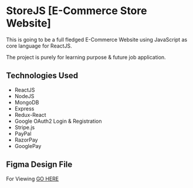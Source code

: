 # StoreJS [E-Commerce Store Website]

This is going to be a full fledged E-Commerce Website using JavaScript as core language for ReactJS.

The project is purely for learning purpose & future job application.

## Technologies Used

- ReactJS
- NodeJS
- MongoDB
- Express
- Redux-React
- Google OAuth2 Login & Registration
- Stripe.js
- PayPal
- RazorPay
- GooglePay

## Figma Design File

For Viewing [GO HERE](https://www.figma.com/file/bAO3dmZDJM2UcJUz7ezltb/E-Commerce-Store-Project?node-id=64%3A0)
